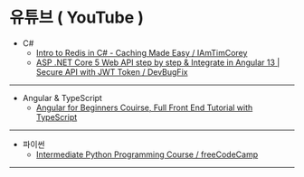 # 유튜브 ( YouTube )

- C#
    - [Intro to Redis in C# - Caching Made Easy / IAmTimCorey](https://youtu.be/UrQWii_kfIE)
    - [ASP .NET Core 5 Web API step by step & Integrate in Angular 13 | Secure API with JWT Token / DevBugFix](https://youtu.be/BIk7PssaDe8)

---

- Angular & TypeScript
    - [Angular for Beginners Couirse, Full Front End Tutorial with TypeScript](https://youtu.be/3qBXWUpoPHo)

---

- 파이썬
    - [Intermediate Python Programming Course / freeCodeCamp](https://youtu.be/HGOBQPFzWKo)

---
